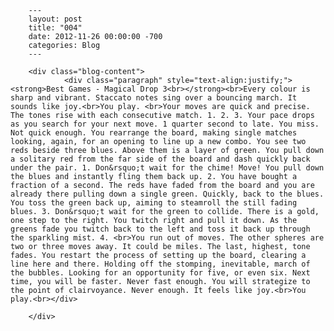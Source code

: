 
        ---
        layout: post
        title: "004"
        date: 2012-11-26 00:00:00 -700
        categories: Blog
        ---

        <div class="blog-content">
				<div class="paragraph" style="text-align:justify;"><strong>Best Games - Magical Drop 3<br></strong><br>Every colour is sharp and vibrant. Staccato notes sing over a bouncing march. It sounds like joy.<br>You play. <br>Your moves are quick and precise. The tones rise with each consecutive match. 1. 2. 3. Your pace drops as you search for your next move. 1 quarter second to late. You miss. Not quick enough. You rearrange the board, making single matches looking, again, for an opening to line up a new combo. You see two reds beside three blues. Above them is a layer of green. You pull down a solitary red from the far side of the board and dash quickly back under the pair. 1. Don&rsquo;t wait for the chime! Move! You pull down the blues and instantly fling them back up. 2. You have bought a fraction of a second. The reds have faded from the board and you are already there pulling down a single green. Quickly, back to the blues. You toss the green back up, aiming to steamroll the still fading blues. 3. Don&rsquo;t wait for the green to collide. There is a gold, one step to the right. You twitch right and pull it down. As the greens fade you twitch back to the left and toss it back up through the sparkling mist. 4. <br>You run out of moves. The other spheres are two or three moves away. It could be miles. The last, highest, tone fades. You restart the process of setting up the board, clearing a line here and there. Holding off the stomping, inevitable, march of the bubbles. Looking for an opportunity for five, or even six. Next time, you will be faster. Never fast enough. You will strategize to the point of clairvoyance. Never enough. It feels like joy.<br>You play.<br></div>

		</div>
        